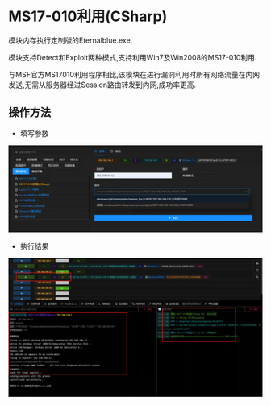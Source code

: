 # MS17-010利用(CSharp)

模块内存执行定制版的Eternalblue.exe.

模块支持Detect和Exploit两种模式,支持利用Win7及Win2008的MS17-010利用.

与MSF官方MS17010利用程序相比,该模块在进行漏洞利用时所有网络流量在内网发送,无需从服务器经过Session路由转发到内网,成功率更高.

## 操作方法

+ 填写参数

![](img\LateralMovement_ExploitationOfRemoteServices_MS17010\1.webp)

+ 执行结果

![](img\LateralMovement_ExploitationOfRemoteServices_MS17010\2.webp)




